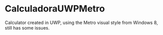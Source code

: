 # CalculadoraUWPMetro
Calculator created in UWP, using the Metro visual style from Windows 8, still has some issues.
